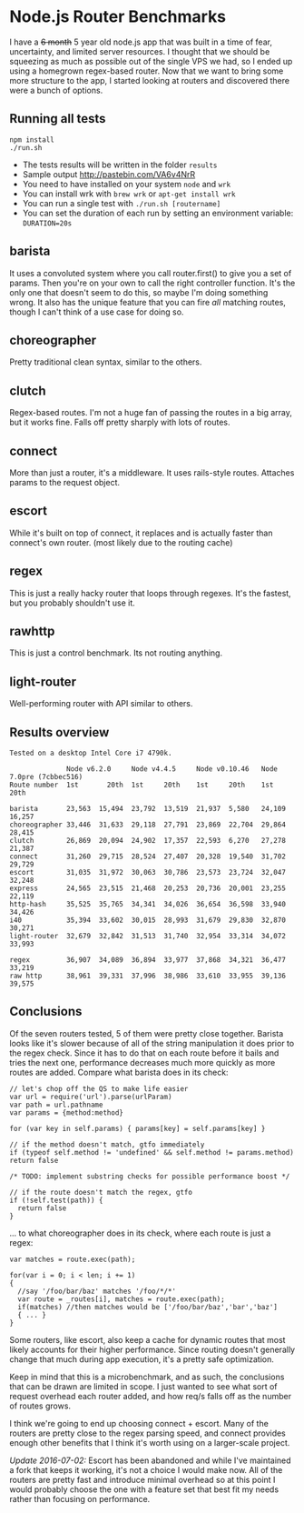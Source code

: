 Node.js Router Benchmarks
=========================

I have a ~~6 month~~ 5 year old node.js app that was built in a time of fear, uncertainty, and limited server resources.  I thought that we should be squeezing as much as possible out of the single VPS we had, so I ended up using a homegrown regex-based router.  Now that we want to bring some more structure to the app, I started looking at routers and discovered there were a bunch of options.

Running all tests
-------
```
npm install
./run.sh
```
* The tests results will be written in the folder `results`
* Sample output http://pastebin.com/VA6v4NrR
* You need to have installed on your system `node` and `wrk`
* You can install wrk with `brew wrk` or `apt-get install wrk`
* You can run a single test with `./run.sh [routername]`
* You can set the duration of each run by setting an environment variable: `DURATION=20s`

barista
-------

It uses a convoluted system where you call router.first() to give you a set of params.  Then you're on your own to call the right controller function.  It's the only one that doesn't seem to do this, so maybe I'm doing something wrong.  It also has the unique feature that you can fire *all* matching routes, though I can't think of a use case for doing so.


choreographer
-------------

Pretty traditional clean syntax, similar to the others.


clutch
------

Regex-based routes.  I'm not a huge fan of passing the routes in a big array, but it works fine.  Falls off pretty sharply with lots of routes.


connect
-------

More than just a router, it's a middleware.  It uses rails-style routes.  Attaches params to the request object.


escort
------

While it's built on top of connect, it replaces and is actually faster than connect's own router. (most likely due to the routing cache)


regex
-----

This is just a really hacky router that loops through regexes.  It's the fastest, but you probably shouldn't use it.


rawhttp
-----

This is just a control benchmark. Its not routing anything.


light-router
-----

Well-performing router with API similar to others.


Results overview
-------
```
Tested on a desktop Intel Core i7 4790k.
```

```
              Node v6.2.0     Node v4.4.5     Node v0.10.46   Node 7.0pre (7cbbec516)
Route number  1st       20th  1st	  20th    1st	  20th    1st	  20th

barista	      23,563  15,494  23,792  13,519  21,937  5,580	  24,109  16,257
choreographer 33,446  31,633  29,118  27,791  23,869  22,704  29,864  28,415
clutch	      26,869  20,094  24,902  17,357  22,593  6,270	  27,278  21,387
connect	      31,260  29,715  28,524  27,407  20,328  19,540  31,702  29,729
escort	      31,035  31,972  30,063  30,786  23,573  23,724  32,047  32,248
express	      24,565  23,515  21,468  20,253  20,736  20,001  23,255  22,119
http-hash	  35,525  35,765  34,341  34,026  36,654  36,598  33,940  34,426
i40	          35,394  33,602  30,015  28,993  31,679  29,830  32,870  30,271
light-router  32,679  32,842  31,513  31,740  32,954  33,314  34,072  33,993

regex	      36,907  34,089  36,894  33,977  37,868  34,321  36,477  33,219
raw http	  38,961  39,331  37,996  38,986  33,610  33,955  39,136  39,575
```

Conclusions
-----------

Of the seven routers tested, 5 of them were pretty close together.  Barista looks like it's slower because of all of the string manipulation it does prior to the regex check.  Since it has to do that on each route before it bails and tries the next one, performance decreases much more quickly as more routes are added.  Compare what barista does in its check:

    // let's chop off the QS to make life easier
    var url = require('url').parse(urlParam)
    var path = url.pathname
    var params = {method:method}

    for (var key in self.params) { params[key] = self.params[key] }

    // if the method doesn't match, gtfo immediately
    if (typeof self.method != 'undefined' && self.method != params.method) return false

    /* TODO: implement substring checks for possible performance boost */

    // if the route doesn't match the regex, gtfo
    if (!self.test(path)) {
      return false
    }

... to what choreographer does in its check, where each route is just a regex:

    var matches = route.exec(path);

    for(var i = 0; i < len; i += 1)
    {
      //say '/foo/bar/baz' matches '/foo/*/*'
      var route = _routes[i], matches = route.exec(path);
      if(matches) //then matches would be ['/foo/bar/baz','bar','baz']
      { ... }
    }

Some routers, like escort, also keep a cache for dynamic routes that most likely accounts for their higher performance.  Since routing doesn't generally change that much during app execution, it's a pretty safe optimization.

Keep in mind that this is a microbenchmark, and as such, the conclusions that can be drawn are limited in scope.  I just wanted to see what sort of request overhead each router added, and how req/s falls off as the number of routes grows.

I think we're going to end up choosing connect + escort.  Many of the routers are pretty close to the regex parsing speed, and connect provides enough other benefits that I think it's worth using on a larger-scale project.

*Update 2016-07-02:* Escort has been abandoned and while I've maintained a fork that keeps it working, it's not a choice I would make now. All of the routers are pretty fast and introduce minimal overhead so at this point I would probably choose the one with a feature set that best fit my needs rather than focusing on performance.
